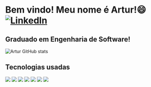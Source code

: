 # Bem vindo! Meu nome é Artur!😄 [![LinkedIn](https://img.shields.io/badge/LinkedIn-0077B5?style=for-the-badge&logo=linkedin&logoColor=white)](https://linkedin.com/in/artur-cadorin/)

## Graduado em Engenharia de Software!

![Artur GitHub stats](https://github-readme-stats.vercel.app/api?username=arturcadorin&show_icons=true&theme=tokyonight)

## Tecnologias usadas

<div>
    <img src="https://img.shields.io/badge/HTML5-E34F26?style=for-the-badge&logo=html5&logoColor=white" />
    <img src="https://img.shields.io/badge/CSS3-1572B6?style=for-the-badge&logo=css3&logoColor=white" />
    <img src="https://img.shields.io/badge/Bootstrap-563D7C?style=for-the-badge&logo=bootstrap&logoColor=white" />
    <img src="https://img.shields.io/badge/JavaScript-F7DF1E?style=for-the-badge&logo=javascript&logoColor=black" />
    <img src="https://img.shields.io/badge/Java-ED8B00?style=for-the-badge&logo=openjdk&logoColor=white" />    
    <img src="https://img.shields.io/badge/SpringBoot-6DB33F?style=flat-square&logo=Spring&logoColor=white" />  
    <img src="https://img.shields.io/badge/MySQL-00000F?style=for-the-badge&logo=mysql&logoColor=white" />
</div>
